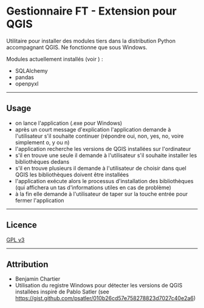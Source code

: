 # Gestionnaire FT - Extension pour QGIS

Utilitaire pour installer des modules tiers dans la distribution Python accompagnant QGIS.
Ne fonctionne que sous Windows.

Modules actuellement installés (voir ) :

* SQLAlchemy
* pandas
* openpyxl

----

## Usage

* on lance l'application (.exe pour Windows)
* après un court message d'explication l'application demande à l'utilisateur s'il souhaite continuer (répondre oui, non, yes, no, voire simplement o, y ou n)
* l'application recherche les versions de QGIS installées sur l'ordinateur
* s'il en trouve une seule il demande à l'utilisateur s'il souhaite installer les bibliothèques dedans
* s'il en trouve plusieurs il demande à l'utilisateur de choisir dans quel QGIS les bibliothèques doivent être installées
* l'application exécute alors le processus d'installation des bibliothèques (qui affichera un tas d'informations utiles en cas de problème)
* à la fin elle demande à l'utilisateur de taper sur la touche entrée pour fermer l'application 

----

## Licence

[GPL v3](LICENSE)

----

## Attribution

* Benjamin Chartier
* Utilisation du registre Windows pour détecter les versions de QGIS installées inspiré de Pablo Satler (see <https://gist.github.com/psatler/010b26cd57e758278823d7027c40e2a6>)
